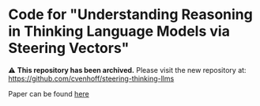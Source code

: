 # Code for "Understanding Reasoning in Thinking Language Models via Steering Vectors"

⚠️ **This repository has been archived.** Please visit the new repository at: https://github.com/cvenhoff/steering-thinking-llms

Paper can be found [here](https://arxiv.org/abs/2506.18167)

